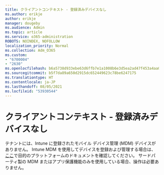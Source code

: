 ```yaml
---
title: クライアントコンテキスト - 登録済みデバイスなし
ms.author: erikje
author: erikje
manager: dougeby
ms.audience: Admin
ms.topic: article
ms.service: o365-administration
ROBOTS: NOINDEX, NOFOLLOW
localization_priority: Normal
ms.collection: Adm_O365
ms.custom:
- "6700004"
- "2630"
ms.openlocfilehash: b6a5738d933ebe63d6ffb7e1a1008b6e3d5ea2ad47f453a4aa0028e566f344ec
ms.sourcegitcommit: b5f7da89a650d2915dc652449623c78be6247175
ms.translationtype: HT
ms.contentlocale: ja-JP
ms.lasthandoff: 08/05/2021
ms.locfileid: "53930544"
---
```

# <a name="client-context---no-enrolled-devices"></a>クライアントコンテキスト - 登録済みデバイスなし

テナントには、Intune に登録されたモバイル デバイス管理 (MDM) デバイスがありません。 Intune MDM を使用してデバイスを登録および管理する場合は、[ここ](https://docs.microsoft.com/intune/device-enrollment)で目的のプラットフォームのドキュメントを確認してください。 サードパーティ製の MDM またはアプリ保護機能のみを使用している場合、操作は必要ありません。 